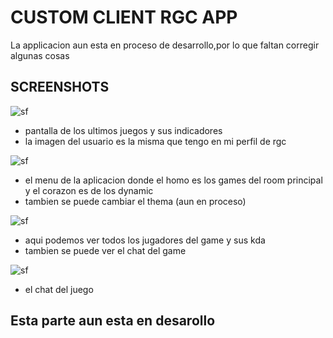 # CUSTOM CLIENT RGC APP

La applicacion aun esta en proceso de desarrollo,por lo que faltan corregir algunas cosas

## SCREENSHOTS

![sf](https://raw.githubusercontent.com/azrahel98/ClientRGC/main/assets/ss/games.jpg)

- pantalla de los ultimos juegos y sus indicadores
- la imagen del usuario es la misma que tengo en mi perfil de rgc

![sf](https://raw.githubusercontent.com/azrahel98/ClientRGC/main/assets/ss/menu.jpg)

- el menu de la aplicacion donde el homo es los games del room principal y el corazon es de los dynamic
- tambien se puede cambiar el thema (aun en proceso)

![sf](https://raw.githubusercontent.com/azrahel98/ClientRGC/main/assets/ss/game%20datails.jpg)

- aqui podemos ver todos los jugadores del game y sus kda
- tambien se puede ver el chat del game

![sf](https://github.com/azrahel98/ClientRGC/blob/main/assets/ss/chatofgame.jpg)

- el chat del juego

## Esta parte aun esta en desarollo
